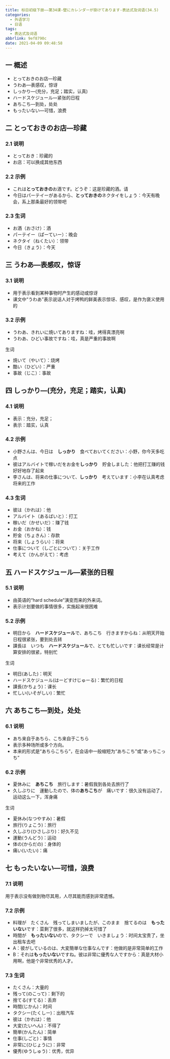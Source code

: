 ```yaml
---
title: 标日初级下册——第34课-壁にカレンダーが掛けてあります-表达式及词语(34.5)
categories:
  - 外语学习
  - 日语
tags:
  - 表达式及词语
abbrlink: 9ef8790c
date: 2021-04-09 09:48:58
---
```

## 一 概述

* とっておきのお店—珍藏
* うわあ—表感叹，惊讶
* しっかり—(充分，充足；踏实，认真)
* ハードスケジュール—紧张的日程
* あちこち—到处，处处
* もったいない—可惜，浪费
<!--more-->

## 二 とっておきのお店—珍藏

### 2.1 说明

* とっておき：珍藏的
* お店：可以换成其他东西

### 2.2 示例

* これは**とっておきの**お酒です。どうぞ：这是珍藏的酒。请
* 今日はパーテイーがあるから、**とっておきの**ネクタイをしょう：今天有晚会，系上那条最好的领带吧

### 2.3 生词

* お酒（おさけ）：酒
* パーテイー（ぱーていー）：晚会
* ネクタイ（ねくたい）：领带
* 今日（きょう）：今天

## 三 うわあ—表感叹，惊讶

### 3.1 说明

* 用于表示看到某种事物时产生的感动或惊讶
* 课文中“うわあ”表示说话人对于烤鸭的鲜美表示惊讶、感叹，是作为褒义使用的

### 3.2 示例

* うわあ、きれいに焼いてありますね：哇，烤得真漂亮啊
* うわあ、ひどい事故ですね：哇，真是严重的事故啊

生词

* 焼いて（やいて）：烧烤
* 酷い（ひどい）：严重
* 事故（じこ）：事故

## 四 しっかり—(充分，充足；踏实，认真)

### 4.1 说明

* 表示：充分，充足；
* 表示：踏实，认真

### 4.2 示例

* 小野さんは、今日は　**しっかり**　食べておいてください：小野，你今天多吃点
* 彼はアルバイトで稼いだをお金を**しっかり**　貯金しました：他把打工赚的钱好好地存了起来
* 李さんは、将来の仕事について、**しっかり**　考えています：小李在认真考虑将来的工作

### 4.3 生词

* 彼は（かれは）：他
* アルバイト（あるばいと）：打工
* 稼いだ（かせいだ）：赚了钱
* お金（おかね）：钱
* 貯金（ちょきん）：存款
* 将来（しょうらい）：将来
* 仕事について（しごとについて）：关于工作
* 考えて（かんがえて）：考虑

## 五  ハードスケジュール—紧张的日程

### 5.1 说明

* 由英语的“hard schedule”演变而来的外来词。
* 表示计划要做的事情很多，实施起来很困难

### 5.2 示例

* 明日から　**ハードスケジュール**で、あちこち　行きますからね：从明天开始日程很紧张，要到处去转
* 課長は　いつも　**ハードスケジュール**で、とても忙しいです：课长经常是计算安排的很紧，特别忙

生词

* 明日(あした)：明天
* ハードスケジュール(はーどすけじゅーる)：繁忙的日程
* 課長(かちょう)：课长
* 忙しい(いそがしい)：繁忙

## 六 あちこち—到处，处处

### 6.1 说明

* あち来自于あちら、こち来自于こちら
* 表示多种场所或多个方向。
* 本来的形式是“あちらこちら”，在会话中一般缩短为“あちこち”或“あっちこっち”

### 6.2 示例

* 夏休みに　**あちこち**　旅行します：暑假我到各处去旅行了
* 久しぶりに　運動したので、体の**あちこち**が　痛いです：很久没有运动了，运动这么一下，浑身痛

生词

* 夏休み(なつやすみ)：暑假
* 旅行(りょこう)：旅行
* 久しぶり(ひさしぶり)：好久不见
* 運動(うんどう)：运动
* 体の(からだの)：身体的
* 痛い(いたい)：痛

## 七 もったいない—可惜，浪费

### 7.1 说明

用于表示没有做到物尽其用，人尽其能而感到非常遗憾。

### 7.2 示例

* 料理が　たくさん　残ってしまいましたが、このまま　捨てるのは　**もったいない**です：菜剩了很多，就这样扔掉太可惜了
* 時間が　**もったいない**ので、タクシーで　いきましょう：时间太宝贵了，坐出租车去吧
* A：彼がしているのは、大変簡単な仕事なんです：他做的是非常简单的工作
* B：それは**もったいない**ですね。彼は非常に優秀な人ですから：真是大材小用啊，他是个非常优秀的人才。

### 7.3 生词

* たくさん：大量的
* 残って(のこって)：剩下的
* 捨てる(すてる)：丢弃
* 時間(じかん)：时间
* タクシー(たくしー)：出租汽车
* 彼は（かれは）：他
* 大変(たいへん)：不得了
* 簡単(かんたん)：简单
* 仕事(しごと)：事情
* 非常に(ひじょうに)：非常
* 優秀(ゆうしゅう)：优秀，优异
